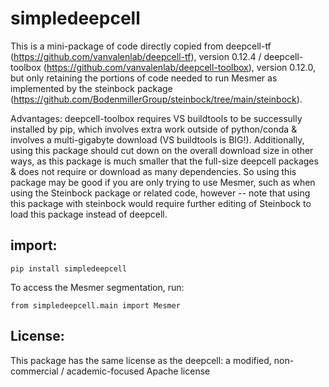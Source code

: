 # simpledeepcell
This is a mini-package of code directly copied from deepcell-tf (https://github.com/vanvalenlab/deepcell-tf), version 0.12.4 / deepcell-toolbox (https://github.com/vanvalenlab/deepcell-toolbox), version 0.12.0, but only retaining the portions of code needed to run Mesmer as implemented by the steinbock package (https://github.com/BodenmillerGroup/steinbock/tree/main/steinbock).

Advantages: deepcell-toolbox requires VS buildtools to be successully installed by pip, which involves extra work outside of python/conda & involves a multi-gigabyte download (VS buildtools is BIG!). Additionally, using this package should cut down on the overall download size in other ways, as this package is much smaller that the full-size deepcell packages & does not require or download as many dependencies.
So using this package may be good if you are only trying to use Mesmer, such as when using the Steinbock package or related code, however -- note that using this package with steinbock would require further editing of Steinbock to load this package instead of deepcell.

## import:

    pip install simpledeepcell

To access the Mesmer segmentation, run:

    from simpledeepcell.main import Mesmer

## License:

This package has the same license as the deepcell: a modified, non-commercial / academic-focused Apache license
